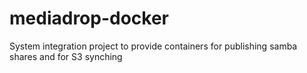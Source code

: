# mediadrop-docker
System integration project to provide containers for publishing samba shares and for S3 synching
